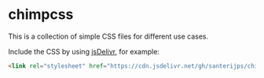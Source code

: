 # chimpcss

This is a collection of simple CSS files for different use cases.

Include the CSS by using [jsDelivr](https://www.jsdelivr.com/), for example:

```html
<link rel="stylesheet" href="https://cdn.jsdelivr.net/gh/santerijps/chimpcss@master/css/reset.css">
```
